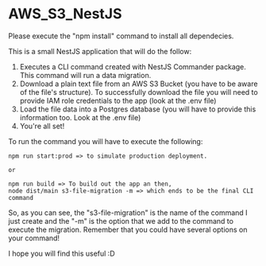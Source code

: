 # AWS_S3_NestJS

Please execute the "npm install" command to install all dependecies.

 This is a small NestJS application that will do the follow:

 1. Executes a CLI command created with NestJS Commander package. This command will run a data migration.
 2. Download a plain text file from an AWS S3 Bucket (you have to be aware of the file's structure). To successfully download the file you will need to provide IAM role credentials to the app (look at the .env file)
 3. Load the file data into a Postgres database (you will have to provide this information too. Look at the .env file)
 4. You're all set!

To run the command you will have to execute the following:

    npm run start:prod => to simulate production deployment.

    or

    npm run build => To build out the app an then,
    node dist/main s3-file-migration -m => which ends to be the final CLI command

So, as you can see, the "s3-file-migration" is the name of the command I just create and the "-m" is the option that we add to the command to execute the migration.
Remember that you could have several options on your command!

I hope you will find this useful :D